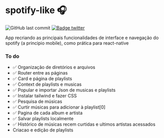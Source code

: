 # spotify-like 🎧

![GitHub last commit](https://img.shields.io/github/last-commit/aaneleh/spotify-like) [![Badge twitter](https://img.shields.io/twitter/follow/helena_kurzzz)](https://twitter.com/helena_kurzzz)


App recriando as principais funcionalidades de interface e navegação do spotify (a principio mobile), como prática para react-native

### To do
- ✅ Organização de diretórios e arquivos
- ✅ Router entre as páginas
- ✅ Card e página de playlists
- ✅ Context de playlists e musicas
- ✅ Popular e importar Json de musicas e playlists 
- ✅ Instalar tailwind e fazer CSS 
- ✅ Pesquisa de músicas
- ✅ Curtir músicas para adicionar à playlist[0]
- ✅ Pagina de cada album e artista
- ✅ Salvar playlists localmente
- ✅ Histórico de músicas recem curtidas e ultimos artistas acessados
- Criacao e edição de playlists